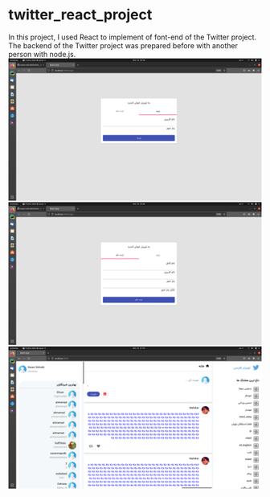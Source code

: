 # twitter_react_project

In this project, I used React to implement of font-end of the Twitter project. The backend of the Twitter project was prepared before with another person with node.js.![Screenshot](screenshot_login.png)
![Screenshot](screenshot_register.png)
![Screenshot](screenshot.png)
